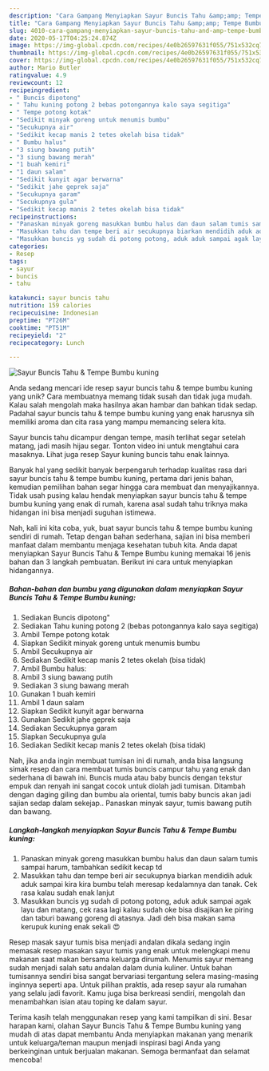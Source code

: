 ```yaml
---
description: "Cara Gampang Menyiapkan Sayur Buncis Tahu &amp;amp; Tempe Bumbu kuning yang Enak Banget"
title: "Cara Gampang Menyiapkan Sayur Buncis Tahu &amp;amp; Tempe Bumbu kuning yang Enak Banget"
slug: 4010-cara-gampang-menyiapkan-sayur-buncis-tahu-and-amp-tempe-bumbu-kuning-yang-enak-banget
date: 2020-05-17T04:25:24.874Z
image: https://img-global.cpcdn.com/recipes/4e0b26597631f055/751x532cq70/sayur-buncis-tahu-tempe-bumbu-kuning-foto-resep-utama.jpg
thumbnail: https://img-global.cpcdn.com/recipes/4e0b26597631f055/751x532cq70/sayur-buncis-tahu-tempe-bumbu-kuning-foto-resep-utama.jpg
cover: https://img-global.cpcdn.com/recipes/4e0b26597631f055/751x532cq70/sayur-buncis-tahu-tempe-bumbu-kuning-foto-resep-utama.jpg
author: Mario Butler
ratingvalue: 4.9
reviewcount: 12
recipeingredient:
- " Buncis dipotong"
- " Tahu kuning potong 2 bebas potongannya kalo saya segitiga"
- " Tempe potong kotak"
- "Sedikit minyak goreng untuk menumis bumbu"
- "Secukupnya air"
- "Sedikit kecap manis 2 tetes okelah bisa tidak"
- " Bumbu halus"
- "3 siung bawang putih"
- "3 siung bawang merah"
- "1 buah kemiri"
- "1 daun salam"
- "Sedikit kunyit agar berwarna"
- "Sedikit jahe geprek saja"
- "Secukupnya garam"
- "Secukupnya gula"
- "Sedikit kecap manis 2 tetes okelah bisa tidak"
recipeinstructions:
- "Panaskan minyak goreng masukkan bumbu halus dan daun salam tumis sampai harum, tambahkan sedikit kecap td"
- "Masukkan tahu dan tempe beri air secukupnya biarkan mendidih aduk aduk sampai kira kira bumbu telah meresap kedalamnya dan tanak. Cek rasa kalau sudah enak lanjut"
- "Masukkan buncis yg sudah di potong potong, aduk aduk sampai agak layu dan matang, cek rasa lagi kalau sudah oke bisa disajikan ke piring dan taburi bawang goreng di atasnya. Jadi deh bisa makan sama kerupuk kuning enak sekali 😍"
categories:
- Resep
tags:
- sayur
- buncis
- tahu

katakunci: sayur buncis tahu 
nutrition: 159 calories
recipecuisine: Indonesian
preptime: "PT26M"
cooktime: "PT51M"
recipeyield: "2"
recipecategory: Lunch

---
```



![Sayur Buncis Tahu &amp; Tempe Bumbu kuning](https://img-global.cpcdn.com/recipes/4e0b26597631f055/751x532cq70/sayur-buncis-tahu-tempe-bumbu-kuning-foto-resep-utama.jpg)

Anda sedang mencari ide resep sayur buncis tahu &amp; tempe bumbu kuning yang unik? Cara membuatnya memang tidak susah dan tidak juga mudah. Kalau salah mengolah maka hasilnya akan hambar dan bahkan tidak sedap. Padahal sayur buncis tahu &amp; tempe bumbu kuning yang enak harusnya sih memiliki aroma dan cita rasa yang mampu memancing selera kita.

Sayur buncis tahu dicampur dengan tempe, masih terlihat segar setelah matang, jadi masih hijau segar. Tonton video ini untuk mengtahui cara masaknya. Lihat juga resep Sayur kuning buncis tahu enak lainnya.

Banyak hal yang sedikit banyak berpengaruh terhadap kualitas rasa dari sayur buncis tahu &amp; tempe bumbu kuning, pertama dari jenis bahan, kemudian pemilihan bahan segar hingga cara membuat dan menyajikannya. Tidak usah pusing kalau hendak menyiapkan sayur buncis tahu &amp; tempe bumbu kuning yang enak di rumah, karena asal sudah tahu triknya maka hidangan ini bisa menjadi suguhan istimewa.


Nah, kali ini kita coba, yuk, buat sayur buncis tahu &amp; tempe bumbu kuning sendiri di rumah. Tetap dengan bahan sederhana, sajian ini bisa memberi manfaat dalam membantu menjaga kesehatan tubuh kita. Anda dapat menyiapkan Sayur Buncis Tahu &amp; Tempe Bumbu kuning memakai 16 jenis bahan dan 3 langkah pembuatan. Berikut ini cara untuk menyiapkan hidangannya.

<!--inarticleads1-->

##### Bahan-bahan dan bumbu yang digunakan dalam menyiapkan Sayur Buncis Tahu &amp; Tempe Bumbu kuning:

1. Sediakan  Buncis dipotong&#34;
1. Sediakan  Tahu kuning potong 2 (bebas potongannya kalo saya segitiga)
1. Ambil  Tempe potong kotak
1. Siapkan Sedikit minyak goreng untuk menumis bumbu
1. Ambil Secukupnya air
1. Sediakan Sedikit kecap manis 2 tetes okelah (bisa tidak)
1. Ambil  Bumbu halus:
1. Ambil 3 siung bawang putih
1. Sediakan 3 siung bawang merah
1. Gunakan 1 buah kemiri
1. Ambil 1 daun salam
1. Siapkan Sedikit kunyit agar berwarna
1. Gunakan Sedikit jahe geprek saja
1. Sediakan Secukupnya garam
1. Siapkan Secukupnya gula
1. Sediakan Sedikit kecap manis 2 tetes okelah (bisa tidak)


Nah, jika anda ingin membuat tumisan ini di rumah, anda bisa langsung simak resep dan cara membuat tumis buncis campur tahu yang enak dan sederhana di bawah ini. Buncis muda atau baby buncis dengan tekstur empuk dan renyah ini sangat cocok untuk diolah jadi tumisan. Ditambah dengan daging giling dan bumbu ala oriental, tumis baby buncis akan jadi sajian sedap dalam sekejap.. Panaskan minyak sayur, tumis bawang putih dan bawang. 

<!--inarticleads2-->

##### Langkah-langkah menyiapkan Sayur Buncis Tahu &amp; Tempe Bumbu kuning:

1. Panaskan minyak goreng masukkan bumbu halus dan daun salam tumis sampai harum, tambahkan sedikit kecap td
1. Masukkan tahu dan tempe beri air secukupnya biarkan mendidih aduk aduk sampai kira kira bumbu telah meresap kedalamnya dan tanak. Cek rasa kalau sudah enak lanjut
1. Masukkan buncis yg sudah di potong potong, aduk aduk sampai agak layu dan matang, cek rasa lagi kalau sudah oke bisa disajikan ke piring dan taburi bawang goreng di atasnya. Jadi deh bisa makan sama kerupuk kuning enak sekali 😍


Resep masak sayur tumis bisa menjadi andalan dikala sedang ingin memasak resep masakan sayur tumis yang enak untuk melengkapi menu makanan saat makan bersama keluarga dirumah. Menumis sayur memang sudah menjadi salah satu andalan dalam dunia kuliner. Untuk bahan tumisannya sendiri bisa sangat bervariasi tergantung selera masing-masing inginnya seperti apa. Untuk pilihan praktis, ada resep sayur ala rumahan yang selalu jadi favorit. Kamu juga bisa berkreasi sendiri, mengolah dan menambahkan isian atau toping ke dalam sayur. 

Terima kasih telah menggunakan resep yang kami tampilkan di sini. Besar harapan kami, olahan Sayur Buncis Tahu &amp; Tempe Bumbu kuning yang mudah di atas dapat membantu Anda menyiapkan makanan yang menarik untuk keluarga/teman maupun menjadi inspirasi bagi Anda yang berkeinginan untuk berjualan makanan. Semoga bermanfaat dan selamat mencoba!

